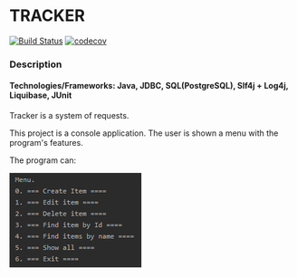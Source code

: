 # TRACKER
[![Build Status](https://travis-ci.com/magidin91/job4j_tracker.svg?branch=master)](https://travis-ci.com/magidin91/job4j_tracker)
[![codecov](https://codecov.io/gh/magidin91/job4j_tracker/branch/master/graph/badge.svg)](https://codecov.io/gh/magidin91/job4j_tracker)

### Description

#### Technologies/Frameworks: Java, JDBC, SQL(PostgreSQL), Slf4j + Log4j, Liquibase,  JUnit

Tracker is a system of requests.

This project is a console application. The user is shown a menu with the program's features.

The program can:

![alt text](https://github.com/magidin91/job4j_tracker/blob/readme_1/src/main/resources/menu.png)

